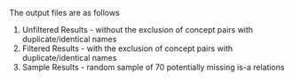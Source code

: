 The output files are as follows

1. Unfiltered Results - without the exclusion of concept pairs with duplicate/identical names
2. Filtered Results - with the exclusion of concept pairs with duplicate/identical names
3. Sample Results - random sample of 70 potentially missing is-a relations

